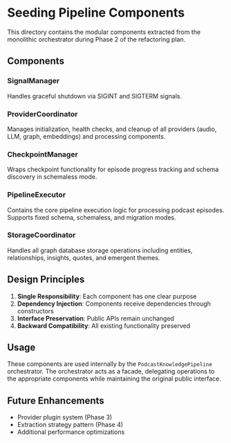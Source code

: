 # Seeding Pipeline Components

This directory contains the modular components extracted from the monolithic orchestrator during Phase 2 of the refactoring plan.

## Components

### SignalManager
Handles graceful shutdown via SIGINT and SIGTERM signals.

### ProviderCoordinator
Manages initialization, health checks, and cleanup of all providers (audio, LLM, graph, embeddings) and processing components.

### CheckpointManager
Wraps checkpoint functionality for episode progress tracking and schema discovery in schemaless mode.

### PipelineExecutor
Contains the core pipeline execution logic for processing podcast episodes. Supports fixed schema, schemaless, and migration modes.

### StorageCoordinator
Handles all graph database storage operations including entities, relationships, insights, quotes, and emergent themes.

## Design Principles

1. **Single Responsibility**: Each component has one clear purpose
2. **Dependency Injection**: Components receive dependencies through constructors
3. **Interface Preservation**: Public APIs remain unchanged
4. **Backward Compatibility**: All existing functionality preserved

## Usage

These components are used internally by the `PodcastKnowledgePipeline` orchestrator. The orchestrator acts as a facade, delegating operations to the appropriate components while maintaining the original public interface.

## Future Enhancements

- Provider plugin system (Phase 3)
- Extraction strategy pattern (Phase 4)
- Additional performance optimizations